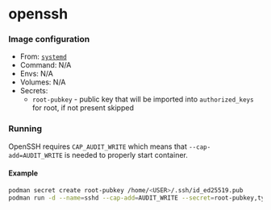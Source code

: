 # openssh
### Image configuration
* From: [`systemd`](../systemd/README.md)
* Command: N/A
* Envs: N/A
* Volumes: N/A
* Secrets:
    * `root-pubkey` - public key that will be imported into `authorized_keys` for root, if not present skipped

### Running
OpenSSH requires `CAP_AUDIT_WRITE` which means that `--cap-add=AUDIT_WRITE` is needed to properly start container.

#### Example
```bash
podman secret create root-pubkey /home/<USER>/.ssh/id_ed25519.pub
podman run -d --name=sshd --cap-add=AUDIT_WRITE --secret=root-pubkey,type=mount <REGISTRY_URL>/openssh:latest
```
